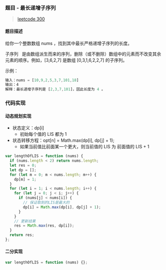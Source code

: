 ### 题目 - 最长递增子序列

> [leetcode 300](https://leetcode-cn.com/problems/longest-increasing-subsequence/)

#### 题目描述

给你一个整数数组 nums ，找到其中最长严格递增子序列的长度。

子序列   是由数组派生而来的序列，删除（或不删除）数组中的元素而不改变其余元素的顺序。例如，[3,6,2,7] 是数组 [0,3,1,6,2,2,7] 的子序列。

示例：

```js
输入：nums = [10,9,2,5,3,7,101,18]
输出：4
解释：最长递增子序列是 [2,3,7,101]，因此长度为 4 。
```

### 代码实现

#### 动态规划实现

- 状态定义：dp[i]
  - 初始每个值的 LIS 都为 1
- 状态转移方程：opt[n] = Math.max(dp[i], dp[j] + 1);
  - 如果当前值比前面某一个更大，则当前值的 LIS 为 前面值的 LIS + 1

```js
var lengthOfLIS = function (nums) {
  if (nums.length < 2) return nums.length;
  let res = 0;
  let dp = [];
  for (let m = 0; m < nums.length; m++) {
    dp[m] = 1;
  }
  for (let i = 1; i < nums.length; i++) {
    for (let j = 0; j < i; j++) {
      if (nums[j] < nums[i]) {
        // 保证取到的LIS是最大的
        dp[i] = Math.max(dp[i], dp[j] + 1);
      }
    }
    // 更新结果
    res = Math.max(res, dp[i]);
  }
  return res;
};
```

#### 二分实现

```js
var lengthOfLIS = function (nums) {};
```
